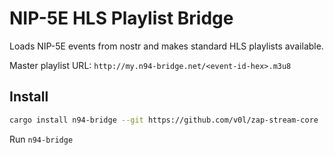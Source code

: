 # NIP-5E HLS Playlist Bridge

Loads NIP-5E events from nostr and makes standard HLS playlists available.

Master playlist URL: `http://my.n94-bridge.net/<event-id-hex>.m3u8`

## Install

```bash
cargo install n94-bridge --git https://github.com/v0l/zap-stream-core
```

Run `n94-bridge`